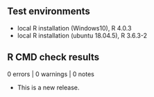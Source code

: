 


## Test environments

* local R installation (Windows10), R 4.0.3
* local R installation (ubuntu 18.04.5), R 3.6.3-2

## R CMD check results

0 errors | 0 warnings | 0 notes

* This is a new release.
